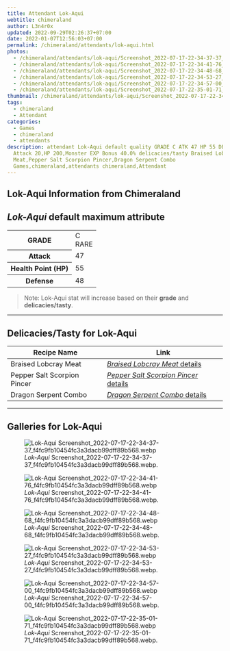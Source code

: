 ```yaml
---
title: Attendant Lok-Aqui
webtitle: chimeraland
author: L3n4r0x
updated: 2022-09-29T02:26:37+07:00
date: 2022-01-07T12:56:03+07:00
permalink: /chimeraland/attendants/lok-aqui.html
photos:
  - /chimeraland/attendants/lok-aqui/Screenshot_2022-07-17-22-34-37-37_f4fc9fb10454fc3a3dacb99dff89b568.webp
  - /chimeraland/attendants/lok-aqui/Screenshot_2022-07-17-22-34-41-76_f4fc9fb10454fc3a3dacb99dff89b568.webp
  - /chimeraland/attendants/lok-aqui/Screenshot_2022-07-17-22-34-48-68_f4fc9fb10454fc3a3dacb99dff89b568.webp
  - /chimeraland/attendants/lok-aqui/Screenshot_2022-07-17-22-34-53-27_f4fc9fb10454fc3a3dacb99dff89b568.webp
  - /chimeraland/attendants/lok-aqui/Screenshot_2022-07-17-22-34-57-00_f4fc9fb10454fc3a3dacb99dff89b568.webp
  - /chimeraland/attendants/lok-aqui/Screenshot_2022-07-17-22-35-01-71_f4fc9fb10454fc3a3dacb99dff89b568.webp
thumbnail: /chimeraland/attendants/lok-aqui/Screenshot_2022-07-17-22-34-37-37_f4fc9fb10454fc3a3dacb99dff89b568.webp
tags:
  - chimeraland
  - Attendant
categories:
  - Games
  - chimeraland
  - attendants
description: attendant Lok-Aqui default quality GRADE C ATK 47 HP 55 DEF 48
  Attack 20,HP 200,Monster EXP Bonus 40.0% delicacies/tasty Braised Lobcray
  Meat,Pepper Salt Scorpion Pincer,Dragon Serpent Combo
  Games,chimeraland,attendants chimeraland,Attendant
---
```


<link
  rel="stylesheet"
  href="https://rawcdn.githack.com/dimaslanjaka/Web-Manajemen/870a349/css/bootstrap-5-3-0-alpha3-wrapper.css"
/>
<section id="bootstrap-wrapper">
  <div data-bs-theme="dark">
    <h2>Lok-Aqui Information from Chimeraland</h2>
    <h2 id="attribute"><i>Lok-Aqui</i> default maximum attribute</h2>
    <div class="row">
      <div class="col mb-2">
        <div class="card">
          <div class="card-body">
            <table>
              <tr>
                <th>GRADE</th>
                <td>C <br /><span class="text-primary">RARE</span></td>
              </tr>
              <tr>
                <th>Attack</th>
                <td>47</td>
              </tr>
              <tr>
                <th>Health Point (HP)</th>
                <td>55</td>
              </tr>
              <tr>
                <th>Defense</th>
                <td>48</td>
              </tr>
            </table>
          </div>
        </div>
      </div>
    </div>
    <blockquote class="bd-callout bd-callout-warning">
      Note: Lok-Aqui stat will increase based on their <b>grade</b> and
      <b>delicacies/tasty</b>.
    </blockquote>
    <hr />
    <h2 id="delicacies">Delicacies/Tasty for Lok-Aqui</h2>
    <div class="card">
      <div class="card-body">
        <div class="table-responsive">
          <table class="table table-striped">
            <thead>
              <tr>
                <th>Recipe Name</th>
                <th>Link</th>
              </tr>
            </thead>
            <tbody>
              <tr>
                <td>Braised Lobcray Meat</td>
                <td>
                  <a
                    href="#"
                    class="text-primary"
                    title="Click here to view recipe Braised Lobcray Meat details"
                    ><i>Braised Lobcray Meat</i> details</a
                  >
                </td>
              </tr>
              <tr>
                <td>Pepper Salt Scorpion Pincer</td>
                <td>
                  <a
                    href="#"
                    class="text-primary"
                    title="Click here to view recipe Pepper Salt Scorpion Pincer details"
                    ><i>Pepper Salt Scorpion Pincer</i> details</a
                  >
                </td>
              </tr>
              <tr>
                <td>Dragon Serpent Combo</td>
                <td>
                  <a
                    href="#"
                    class="text-primary"
                    title="Click here to view recipe Dragon Serpent Combo details"
                    ><i>Dragon Serpent Combo</i> details</a
                  >
                </td>
              </tr>
            </tbody>
          </table>
        </div>
      </div>
    </div>
    <hr />
    <div id="gallery">
      <h2>Galleries for Lok-Aqui</h2>
      <div class="row">
        <div class="col-lg-6 col-12">
          <figure>
            <img
              src="https://www.webmanajemen.com/chimeraland/attendants/lok-aqui/Screenshot_2022-07-17-22-34-37-37_f4fc9fb10454fc3a3dacb99dff89b568.webp"
              alt="Lok-Aqui Screenshot_2022-07-17-22-34-37-37_f4fc9fb10454fc3a3dacb99dff89b568.webp"
            />
            <figcaption style="word-wrap: break-word">
              <i>Lok-Aqui</i>
              Screenshot_2022-07-17-22-34-37-37_f4fc9fb10454fc3a3dacb99dff89b568.webp.
            </figcaption>
          </figure>
        </div>
        <div class="col-lg-6 col-12">
          <figure>
            <img
              src="https://www.webmanajemen.com/chimeraland/attendants/lok-aqui/Screenshot_2022-07-17-22-34-41-76_f4fc9fb10454fc3a3dacb99dff89b568.webp"
              alt="Lok-Aqui Screenshot_2022-07-17-22-34-41-76_f4fc9fb10454fc3a3dacb99dff89b568.webp"
            />
            <figcaption style="word-wrap: break-word">
              <i>Lok-Aqui</i>
              Screenshot_2022-07-17-22-34-41-76_f4fc9fb10454fc3a3dacb99dff89b568.webp.
            </figcaption>
          </figure>
        </div>
        <div class="col-lg-6 col-12">
          <figure>
            <img
              src="https://www.webmanajemen.com/chimeraland/attendants/lok-aqui/Screenshot_2022-07-17-22-34-48-68_f4fc9fb10454fc3a3dacb99dff89b568.webp"
              alt="Lok-Aqui Screenshot_2022-07-17-22-34-48-68_f4fc9fb10454fc3a3dacb99dff89b568.webp"
            />
            <figcaption style="word-wrap: break-word">
              <i>Lok-Aqui</i>
              Screenshot_2022-07-17-22-34-48-68_f4fc9fb10454fc3a3dacb99dff89b568.webp.
            </figcaption>
          </figure>
        </div>
        <div class="col-lg-6 col-12">
          <figure>
            <img
              src="https://www.webmanajemen.com/chimeraland/attendants/lok-aqui/Screenshot_2022-07-17-22-34-53-27_f4fc9fb10454fc3a3dacb99dff89b568.webp"
              alt="Lok-Aqui Screenshot_2022-07-17-22-34-53-27_f4fc9fb10454fc3a3dacb99dff89b568.webp"
            />
            <figcaption style="word-wrap: break-word">
              <i>Lok-Aqui</i>
              Screenshot_2022-07-17-22-34-53-27_f4fc9fb10454fc3a3dacb99dff89b568.webp.
            </figcaption>
          </figure>
        </div>
        <div class="col-lg-6 col-12">
          <figure>
            <img
              src="https://www.webmanajemen.com/chimeraland/attendants/lok-aqui/Screenshot_2022-07-17-22-34-57-00_f4fc9fb10454fc3a3dacb99dff89b568.webp"
              alt="Lok-Aqui Screenshot_2022-07-17-22-34-57-00_f4fc9fb10454fc3a3dacb99dff89b568.webp"
            />
            <figcaption style="word-wrap: break-word">
              <i>Lok-Aqui</i>
              Screenshot_2022-07-17-22-34-57-00_f4fc9fb10454fc3a3dacb99dff89b568.webp.
            </figcaption>
          </figure>
        </div>
        <div class="col-lg-6 col-12">
          <figure>
            <img
              src="https://www.webmanajemen.com/chimeraland/attendants/lok-aqui/Screenshot_2022-07-17-22-35-01-71_f4fc9fb10454fc3a3dacb99dff89b568.webp"
              alt="Lok-Aqui Screenshot_2022-07-17-22-35-01-71_f4fc9fb10454fc3a3dacb99dff89b568.webp"
            />
            <figcaption style="word-wrap: break-word">
              <i>Lok-Aqui</i>
              Screenshot_2022-07-17-22-35-01-71_f4fc9fb10454fc3a3dacb99dff89b568.webp.
            </figcaption>
          </figure>
        </div>
      </div>
    </div>
  </div>
</section>